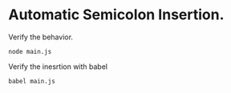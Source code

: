 # Automatic Semicolon Insertion.

Verify the behavior.
```
node main.js
```

Verify the inesrtion with babel
```
babel main.js
```
